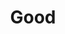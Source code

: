 ---
title: "Good"

domain:
  grantedPower: |
    You cast good spells at +1 caster level.
  spells: |
     1. Protection from Evil
     1. Aid
     1. Magic Circle Against Evil
     1. Holy Smite
     1. Dispel Evil
     1. Blade Barrier
     1. Holy Word
     1. Holy Aura
     1. Summon Monster IX<sup>1</sup>
  notes: |
    <sup>1</sup>Cast as a good spell only.
---